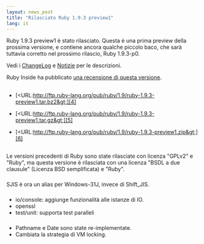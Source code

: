 ```yaml
---
layout: news_post
title: "Rilasciato Ruby 1.9.3 preview1"
lang: it
---
```


Ruby 1.9.3 preview1 è stato rilasciato. Questa è una prima preview della
prossima versione, e contiene ancora qualche piccolo baco, che sarà
tuttavia corretto nel prossimo rilascio, Ruby 1.9.3-p0.

Vedi i [ChangeLog][1] e [Notizie][2] per le descrizioni.

Ruby Inside ha pubblicato [una recensione di questa versione][3].

## 

* [&lt;URL:http://ftp.ruby-lang.org/pub/ruby/1.9/ruby-1.9.3-preview1.tar.bz2&gt;][4]


* [&lt;URL:http://ftp.ruby-lang.org/pub/ruby/1.9/ruby-1.9.3-preview1.tar.gz&gt;][5]


* [&lt;URL:http://ftp.ruby-lang.org/pub/ruby/1.9/ruby-1.9.3-preview1.zip&gt;][6]

## 

Le versioni precedenti di Ruby sono state rilasciate con licenza
\"GPLv2\" e \"Ruby\", ma questa versione è rilasciata con una licenza
\"BSDL a due clausule\" (Licenza BSD semplificata) e \"Ruby\".

### 

SJIS è ora un alias per Windows-31J, invece di Shift\_JIS.

### 

* io/console: aggiunge funzionalità alle istanze di IO.
* openssl
* test/unit: supporta test paralleli

### 

* Pathname e Date sono state re-implementate.
* Cambiata la strategia di VM locking.



[1]: http://svn.ruby-lang.org/repos/ruby/tags/v1_9_3_preview1/ChangeLog 
[2]: http://svn.ruby-lang.org/repos/ruby/tags/v1_9_3_preview1/NEWS 
[3]: http://www.rubyinside.com/ruby-1-9-3-preview-1-released-5229.html 
[4]: http://ftp.ruby-lang.org/pub/ruby/1.9/ruby-1.9.3-preview1.tar.bz2 
[5]: http://ftp.ruby-lang.org/pub/ruby/1.9/ruby-1.9.3-preview1.tar.gz 
[6]: http://ftp.ruby-lang.org/pub/ruby/1.9/ruby-1.9.3-preview1.zip 
